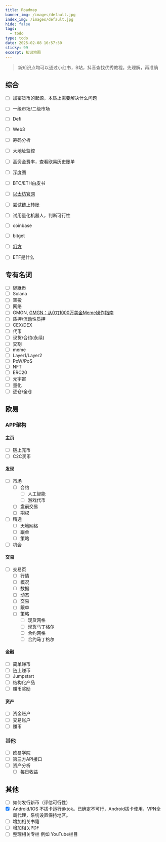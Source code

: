 ```yaml
---
title: Roadmap
banner_img: /images/default.jpg
index_img: /images/default.jpg
hide: false
tags:
  - todo
type: todo
date: 2025-02-08 16:57:50
sticky: 99
excerpt: 知识地图
---
```


> 新知识点均可以通过小红书，B站，抖音查找优秀教程。先理解，再准确

## 综合
- [ ] 加密货币的起源，本质上需要解决什么问题
- [ ] 一级市场/二级市场
- [ ] Defi
- [ ] Web3
- [ ] 筹码分析
- [ ] 大地址监控
- [ ] 高资金费率，查看欧易历史账单
- [ ] 深度图
- [ ] BTC/ETH白皮书
- [ ] [以太坊官网](https://ethereum.org/zh/)
- [ ] 尝试链上转账
- [ ] 试用量化机器人，判断可行性
- [ ] coinbase
- [ ] bitget
- [ ] [幻方](https://www.high-flyer.cn/)
- [ ] ETF是什么


## 专有名词
- [ ] 貔貅币
- [ ] Solana
- [ ] 空投
- [ ] 网络
- [ ] GMGN, [GMGN：从0刀1000万美金Meme操作指南](/crypto/others/GMGN：从0到1000万美金Meme操作指南.pdf)
- [ ] 质押/流动性质押
- [ ] CEX/DEX
- [ ] 代币
- [ ] 现货/合约(永续)
- [ ] 交割
- [ ] meme
- [ ] Layer1/Layer2
- [ ] PoW/PoS
- [ ] NFT
- [ ] ERC20
- [ ] 元宇宙
- [ ] 量化
- [ ] 逐仓/全仓

## 欧易
### APP架构
#### 主页
- [ ] 链上充币
- [ ] C2C买币
#### 发现
- [ ] 市场
  - [ ] 合约
    - [ ] 人工智能
    - [ ] 游戏代币
  - [ ] 盘前交易
  - [ ] 期权
- [ ] 精选
  - [ ] 天地网格
  - [ ] 跟单
  - [ ] 策略
- [ ] 机会
#### 交易
- [ ] 交易页
  - [ ] 行情
  - [ ] 概况
  - [ ] 数据
  - [ ] 动态
  - [ ] 交易
  - [ ] 跟单
  - [ ] 策略
    - [ ] 现货网格
    - [ ] 现货马丁格尔
    - [ ] 合约网格
    - [ ] 合约马丁格尔
#### 金融
- [ ] 简单赚币
- [ ] 链上赚币
- [ ] Jumpstart
- [ ] 结构化产品
- [ ] 赚币奖励
#### 资产
- [ ] 资金账户
- [ ] 交易账户
- [ ] 赚币
### 其他
- [ ] 欧易学院
- [ ] 第三方API接口
- [ ] 资产分析
  - [ ] 每日收益

## 其他
- [ ] 如何发行新币（评估可行性）
- [x] Android/IOS 不拔卡运行tiktok。已确定不可行，Android拔卡使用，VPN全局代理，系统设置保持地区。
- [ ] 增加相关书籍
- [ ] 增加相关PDF
- [ ] 整理相关专栏 例如 YouTube栏目
